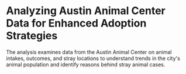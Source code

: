# Analyzing Austin Animal Center Data for Enhanced Adoption Strategies
The analysis examines data from the Austin Animal Center on animal intakes, outcomes, and stray locations to understand trends in the city's animal population and identify reasons behind stray animal cases.

